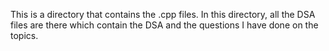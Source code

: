 This is a directory that contains the .cpp files. In this directory, all the DSA files are there which contain the DSA and the questions I have done on the topics.
